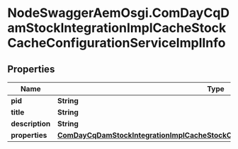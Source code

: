 # NodeSwaggerAemOsgi.ComDayCqDamStockIntegrationImplCacheStockCacheConfigurationServiceImplInfo

## Properties

Name | Type | Description | Notes
------------ | ------------- | ------------- | -------------
**pid** | **String** |  | [optional] 
**title** | **String** |  | [optional] 
**description** | **String** |  | [optional] 
**properties** | [**ComDayCqDamStockIntegrationImplCacheStockCacheConfigurationServiceImplProperties**](ComDayCqDamStockIntegrationImplCacheStockCacheConfigurationServiceImplProperties.md) |  | [optional] 


